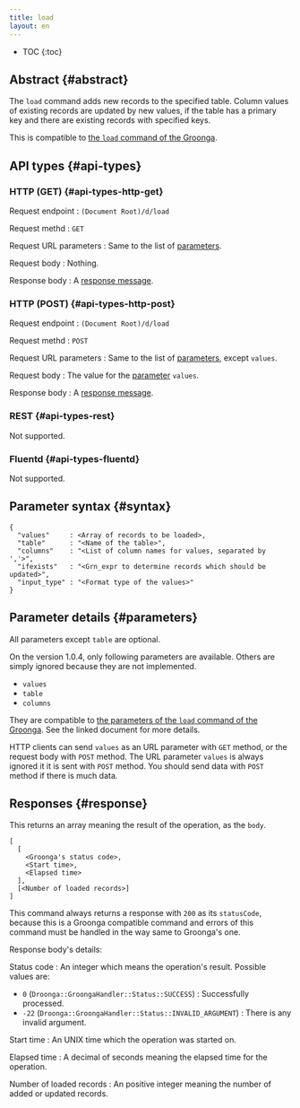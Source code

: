 ```yaml
---
title: load
layout: en
---
```


* TOC
{:toc}

## Abstract {#abstract}

The `load` command adds new records to the specified table.
Column values of existing records are updated by new values, if the table has a primary key and there are existing records with specified keys.

This is compatible to [the `load` command of the Groonga](http://groonga.org/docs/reference/commands/load.html).

## API types {#api-types}

### HTTP (GET) {#api-types-http-get}

Request endpoint
: `(Document Root)/d/load`

Request methd
: `GET`

Request URL parameters
: Same to the list of [parameters](#parameters).

Request body
: Nothing.

Response body
: A [response message](#response).

### HTTP (POST) {#api-types-http-post}

Request endpoint
: `(Document Root)/d/load`

Request methd
: `POST`

Request URL parameters
: Same to the list of [parameters](#parameters), except `values`.

Request body
: The value for the [parameter](#parameters) `values`.

Response body
: A [response message](#response).

### REST {#api-types-rest}

Not supported.

### Fluentd {#api-types-fluentd}

Not supported.

## Parameter syntax {#syntax}

    {
      "values"     : <Array of records to be loaded>,
      "table"      : "<Name of the table>",
      "columns"    : "<List of column names for values, separated by ','>",
      "ifexists"   : "<Grn_expr to determine records which should be updated>",
      "input_type" : "<Format type of the values>"
    }

## Parameter details {#parameters}

All parameters except `table` are optional.

On the version 1.0.4, only following parameters are available. Others are simply ignored because they are not implemented.

 * `values`
 * `table`
 * `columns`

They are compatible to [the parameters of the `load` command of the Groonga](http://groonga.org/docs/reference/commands/load.html#parameters). See the linked document for more details.

HTTP clients can send `values` as an URL parameter with `GET` method, or the request body with `POST` method.
The URL parameter `values` is always ignored it it is sent with `POST` method.
You should send data with `POST` method if there is much data.

## Responses {#response}

This returns an array meaning the result of the operation, as the `body`.

    [
      [
        <Groonga's status code>,
        <Start time>,
        <Elapsed time>
      ],
      [<Number of loaded records>]
    ]

This command always returns a response with `200` as its `statusCode`, because this is a Groonga compatible command and errors of this command must be handled in the way same to Groonga's one.

Response body's details:

Status code
: An integer which means the operation's result. Possible values are:
  
   * `0` (`Droonga::GroongaHandler::Status::SUCCESS`) : Successfully processed.
   * `-22` (`Droonga::GroongaHandler::Status::INVALID_ARGUMENT`) : There is any invalid argument.

Start time
: An UNIX time which the operation was started on.

Elapsed time
: A decimal of seconds meaning the elapsed time for the operation.

Number of loaded records
: An positive integer meaning the number of added or updated records.
